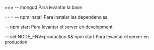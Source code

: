 ===
-- mongod
Para levantar la base

===
-- npm install
Para instalar las dependencias

-- npm start
Para levantar el server en development

-- set NODE_ENV=production && npm start
Para levantar el server en production